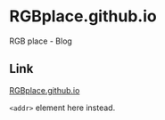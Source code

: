 # RGBplace.github.io
RGB place - Blog


## Link
[RGBplace.github.io](https://rgbplace.github.io)

`<addr>` element here instead.
